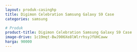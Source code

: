```yaml
---
layout: produk-casinghp
title: Digimon Celebration Samsung Galaxy S9 Case
categories: samsung

# Produk
product-title: Digimon Celebration Samsung Galaxy S9 Case
image-drive: 1c19mqt-BwJ906Xe8lWlrrhsyJfUHCaww
harga: 90000
---
```


